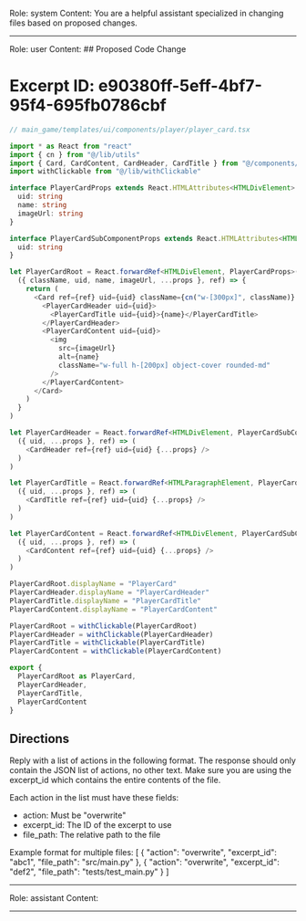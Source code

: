 Role: system
Content: You are a helpful assistant specialized in changing files based on proposed changes.
__________________
Role: user
Content: ## Proposed Code Change
# Excerpt ID: e90380ff-5eff-4bf7-95f4-695fb0786cbf
```typescript
// main_game/templates/ui/components/player/player_card.tsx

import * as React from "react"
import { cn } from "@/lib/utils"
import { Card, CardContent, CardHeader, CardTitle } from "@/components/ui/card"
import withClickable from "@/lib/withClickable"

interface PlayerCardProps extends React.HTMLAttributes<HTMLDivElement> {
  uid: string
  name: string
  imageUrl: string
}

interface PlayerCardSubComponentProps extends React.HTMLAttributes<HTMLDivElement> {
  uid: string
}

let PlayerCardRoot = React.forwardRef<HTMLDivElement, PlayerCardProps>(
  ({ className, uid, name, imageUrl, ...props }, ref) => {
    return (
      <Card ref={ref} uid={uid} className={cn("w-[300px]", className)} {...props}>
        <PlayerCardHeader uid={uid}>
          <PlayerCardTitle uid={uid}>{name}</PlayerCardTitle>
        </PlayerCardHeader>
        <PlayerCardContent uid={uid}>
          <img
            src={imageUrl}
            alt={name}
            className="w-full h-[200px] object-cover rounded-md"
          />
        </PlayerCardContent>
      </Card>
    )
  }
)

let PlayerCardHeader = React.forwardRef<HTMLDivElement, PlayerCardSubComponentProps>(
  ({ uid, ...props }, ref) => (
    <CardHeader ref={ref} uid={uid} {...props} />
  )
)

let PlayerCardTitle = React.forwardRef<HTMLParagraphElement, PlayerCardSubComponentProps>(
  ({ uid, ...props }, ref) => (
    <CardTitle ref={ref} uid={uid} {...props} />
  )
)

let PlayerCardContent = React.forwardRef<HTMLDivElement, PlayerCardSubComponentProps>(
  ({ uid, ...props }, ref) => (
    <CardContent ref={ref} uid={uid} {...props} />
  )
)

PlayerCardRoot.displayName = "PlayerCard"
PlayerCardHeader.displayName = "PlayerCardHeader"
PlayerCardTitle.displayName = "PlayerCardTitle"
PlayerCardContent.displayName = "PlayerCardContent"

PlayerCardRoot = withClickable(PlayerCardRoot)
PlayerCardHeader = withClickable(PlayerCardHeader)
PlayerCardTitle = withClickable(PlayerCardTitle)
PlayerCardContent = withClickable(PlayerCardContent)

export { 
  PlayerCardRoot as PlayerCard,
  PlayerCardHeader,
  PlayerCardTitle,
  PlayerCardContent
}
```

## Directions
Reply with a list of actions in the following format. The response should only contain the JSON list of actions, no other text.
Make sure you are using the excerpt_id which contains the entire contents of the file.

Each action in the list must have these fields:
- action: Must be "overwrite"
- excerpt_id: The ID of the excerpt to use
- file_path: The relative path to the file

Example format for multiple files:
[
    {
        "action": "overwrite",
        "excerpt_id": "abc1",
        "file_path": "src/main.py"
    },
    {
        "action": "overwrite",
        "excerpt_id": "def2",
        "file_path": "tests/test_main.py"
    }
]
__________________
Role: assistant
Content: 
__________________
